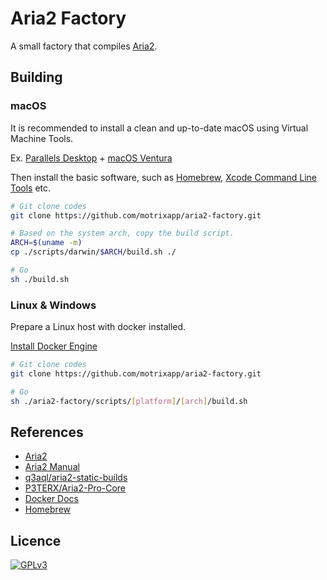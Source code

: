 # Aria2 Factory
A small factory that compiles [Aria2](https://github.com/aria2/aria2).

## Building

### macOS
It is recommended to install a clean and up-to-date macOS using Virtual Machine Tools. 

Ex. [Parallels Desktop](https://www.parallels.com/) + [macOS Ventura](https://www.apple.com/macos/ventura/)

Then install the basic software, such as [Homebrew](https://brew.sh), [Xcode Command Line Tools](https://developer.apple.com/xcode/resources/) etc.

```bash
# Git clone codes
git clone https://github.com/motrixapp/aria2-factory.git

# Based on the system arch, copy the build script.
ARCH=$(uname -m)
cp ./scripts/darwin/$ARCH/build.sh ./

# Go
sh ./build.sh
```

### Linux & Windows
Prepare a Linux host with docker installed.

[Install Docker Engine](https://docs.docker.com/engine/install/)


```bash
# Git clone codes
git clone https://github.com/motrixapp/aria2-factory.git

# Go
sh ./aria2-factory/scripts/[platform]/[arch]/build.sh
```


## References
- [Aria2](https://github.com/aria2/aria2)
- [Aria2 Manual](https://aria2.github.io/manual/en/html/)
- [q3aql/aria2-static-builds](https://github.com/q3aql/aria2-static-builds)
- [P3TERX/Aria2-Pro-Core](https://github.com/P3TERX/Aria2-Pro-Core)
- [Docker Docs](https://docs.docker.com/)
- [Homebrew](https://brew.sh)


## Licence
[![GPLv3](https://www.gnu.org/graphics/gplv3-127x51.png)](https://github.com/motrixapp/aria2-factory/blob/master/LICENSE)